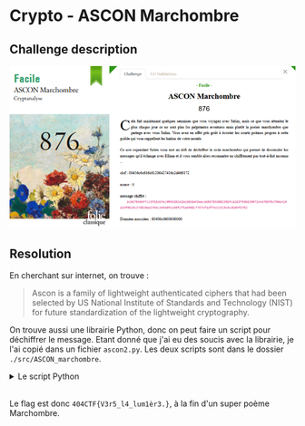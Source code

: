 # Crypto - ASCON Marchombre

## Challenge description

![Challenge description](./imgs/ascon_marchombre.png)

## Resolution

En cherchant sur internet, on trouve :

> Ascon is a family of lightweight authenticated ciphers that had been selected by US National Institute of Standards and Technology (NIST) for future standardization of the lightweight cryptography.

On trouve aussi une librairie Python, donc on peut faire un script pour déchiffrer le message. Etant donné que j'ai eu des soucis avec la librairie, je l'ai copié dans un fichier `ascon2.py`. Les deux scripts sont dans le dossier `./src/ASCON_marchombre`.

<details>
<summary> Le script Python </summary>

```python
import ascon2

my_key = bytes.fromhex('00456c6c616e61206427416c2d466172') # Ellana d'Al-Far <333
my_nonce = bytes.fromhex('00000000000000000000000000000000')
secret_message = bytes.fromhex('ac6679386ffcc3f82d6fec9556202a1be26b8af8eecab98783d08235bfca263793b61997244e785f5cf96e419a23f9b29137d820aab766ce986092180f1f5a690dc7767ef1df76e13315a5c8b04fb782')
associated_data = bytes.fromhex('80400c0600000000')

# Decipher the ASCON message
# CODE HERE
print(type(my_key), type(my_nonce), type(secret_message), type(associated_data))
print(len(my_key), len(my_nonce), len(secret_message), len(associated_data))
text = ascon2.ascon_decrypt(my_key, my_nonce, associated_data, secret_message)
print(text)

# 404CTF{V3r5_l4_lum1\xe8r3.} -> 404CTF{V3r5_l4_lum1èr3.}
```

</details><br>

Le flag est donc `404CTF{V3r5_l4_lum1èr3.}`, à la fin d'un super poème Marchombre.
